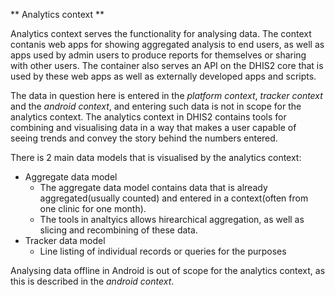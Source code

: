 ** Analytics context **

Analytics context serves the functionality for analysing data. The context contanis web apps for showing aggregated analysis to end users, as well as apps used by admin users to produce reports for themselves or sharing with other users. The container also serves an API on the DHIS2 core that is used by these web apps as well as externally developed apps and scripts.

The data in question here is entered in the _platform context_, _tracker context_ and the _android context_, and entering such data is not in scope for the analytics context. The analytics context in DHIS2 contains tools for combining and visualising data in a way that makes a user capable of seeing trends and convey the story behind the numbers entered. 

There is 2 main data models that is visualised by the analytics context:
- Aggregate data model
  - The aggregate data model contains data that is already aggregated(usually counted) and entered in a context(often from one clinic for one month).
  - The tools in analtyics allows hirearchical aggregation, as well as slicing and recombining of these data.
- Tracker data model
  - Line listing of individual records or queries for the purposes


Analysing data offline in Android is out of scope for the analytics context, as this is described in the _android context_.
